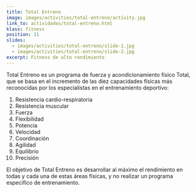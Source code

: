 ```yaml
---
title: Total Entreno
image: images/activities/total-entreno/activity.jpg
link_to: actividades/total-entreno.html
klass: fitness
position: 11
slides:
  - images/activities/total-entreno/slide-1.jpg
  - images/activities/total-entreno/slide-2.jpg
excerpt: Fitness de alto rendimiento
---
```

<p>Total Entreno es un programa de fuerza y acondicionamiento físico Total, que se basa en el incremento de las diez capacidades físicas más reconocidas por los especialistas en el entrenamiento deportivo:</p>
<ol>
  <li>Resistencia cardio-respiratoria</li>
  <li>Resistencia muscular</li>
  <li>Fuerza</li>
  <li>Flexibilidad</li>
  <li>Potencia</li>
  <li>Velocidad</li>
  <li>Coordinación</li>
  <li>Agilidad</li>
  <li>Equilibrio</li>
  <li>Precisión</li>
</ol>

<p>El objetivo de Total Entreno es desarrollar al máximo el rendimiento en todas y cada una de estas áreas físicas, y no realizar un programa especifico de entrenamiento.</p>
